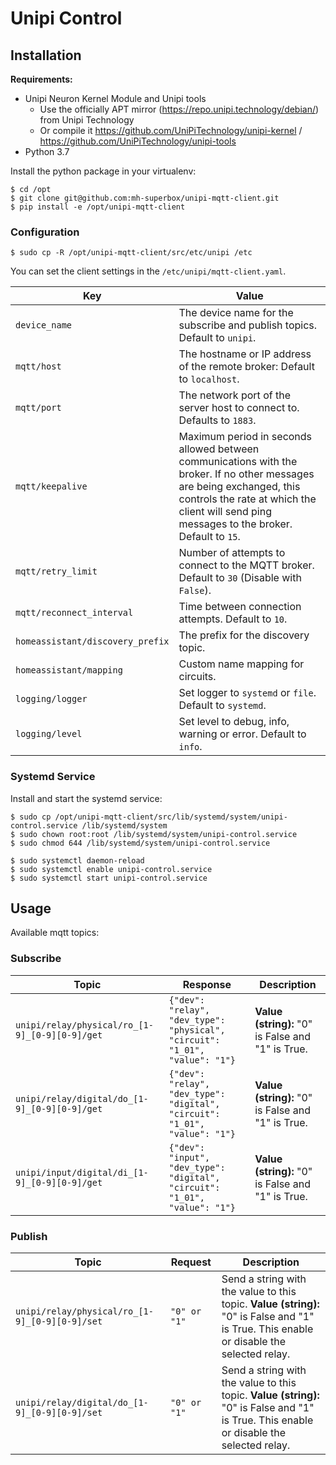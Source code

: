 # Unipi Control

## Installation

**Requirements:**

* Unipi Neuron Kernel Module and Unipi tools
  * Use the officially APT mirror (https://repo.unipi.technology/debian/) from Unipi Technology
  * Or compile it https://github.com/UniPiTechnology/unipi-kernel / https://github.com/UniPiTechnology/unipi-tools
* Python 3.7

Install the python package in your virtualenv:

```shell
$ cd /opt
$ git clone git@github.com:mh-superbox/unipi-mqtt-client.git
$ pip install -e /opt/unipi-mqtt-client
```

### Configuration

```shell
$ sudo cp -R /opt/unipi-mqtt-client/src/etc/unipi /etc
```

You can set the client settings in the `/etc/unipi/mqtt-client.yaml`.

Key | Value
------ | ------
`device_name` | The device name for the subscribe and publish topics. Default to `unipi`.
`mqtt/host` | The hostname or IP address of the remote broker: Default to `localhost`.
`mqtt/port` | The network port of the server host to connect to. Defaults to `1883`.
`mqtt/keepalive` | Maximum period in seconds allowed between communications with the broker. If no other messages are being exchanged, this controls the rate at which the client will send ping messages to the broker. Default to `15`.
`mqtt/retry_limit` | Number of attempts to connect to the MQTT broker. Default to `30` (Disable with `False`).
`mqtt/reconnect_interval` | Time between connection attempts. Default to `10`.
`homeassistant/discovery_prefix` | The prefix for the discovery topic.
`homeassistant/mapping` | Custom name mapping for circuits.
`logging/logger` | Set logger to `systemd` or `file`. Default to `systemd`.
`logging/level` | Set level to debug, info, warning or error. Default to `info`.

### Systemd Service

Install and start the systemd service:

```shell
$ sudo cp /opt/unipi-mqtt-client/src/lib/systemd/system/unipi-control.service /lib/systemd/system
$ sudo chown root:root /lib/systemd/system/unipi-control.service
$ sudo chmod 644 /lib/systemd/system/unipi-control.service

$ sudo systemctl daemon-reload
$ sudo systemctl enable unipi-control.service
$ sudo systemctl start unipi-control.service
```

## Usage

Available mqtt topics:

### Subscribe

Topic | Response | Description
------ | ------ | ------
`unipi/relay/physical/ro_[1-9]_[0-9][0-9]/get` | `{"dev": "relay", "dev_type": "physical", "circuit": "1_01", "value": "1"}` | **Value (string):** "0" is False and "1" is True.
`unipi/relay/digital/do_[1-9]_[0-9][0-9]/get` | `{"dev": "relay", "dev_type": "digital", "circuit": "1_01", "value": "1"}` | **Value (string):** "0" is False and "1" is True.
`unipi/input/digital/di_[1-9]_[0-9][0-9]/get` | `{"dev": "input", "dev_type": "digital", "circuit": "1_01", "value": "1"}` | **Value (string):** "0" is False and "1" is True.

### Publish

Topic | Request | Description
------ | ------ | ------
`unipi/relay/physical/ro_[1-9]_[0-9][0-9]/set` | `"0" or "1"` | Send a string with the value to this topic. **Value (string):** "0" is False and "1" is True. This enable or disable the selected relay.
`unipi/relay/digital/do_[1-9]_[0-9][0-9]/set` | `"0" or "1"` | Send a string with the value to this topic. **Value (string):** "0" is False and "1" is True. This enable or disable the selected relay.

